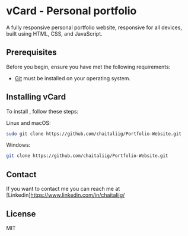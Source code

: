 # vCard - Personal portfolio
 A fully responsive personal portfolio website, responsive for all devices, built using HTML, CSS, and JavaScript.


## Prerequisites

Before you begin, ensure you have met the following requirements:

* [Git](https://git-scm.com/downloads "Download Git") must be installed on your operating system.

## Installing vCard

To install , follow these steps:

Linux and macOS:

```bash
sudo git clone https://github.com/chaitaliig/Portfolio-Website.git
```

Windows:

```bash
git clone https://github.com/chaitaliig/Portfolio-Website.git
```

## Contact

If you want to contact me you can reach me at [Linkedin]https://www.linkedin.com/in/chaitaliig/

## License

MIT
